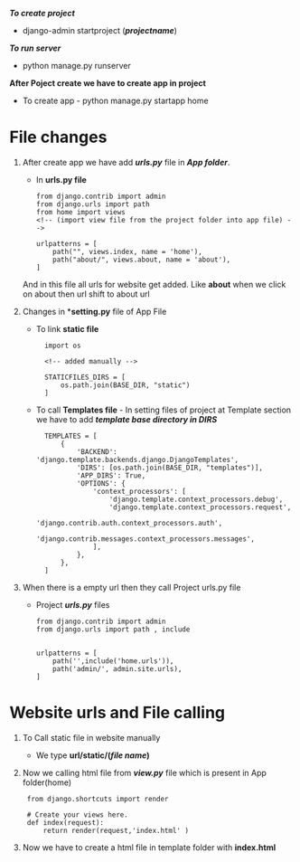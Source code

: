 ***To create project***

- django-admin startproject (***projectname***)

***To run server***

- python manage.py runserver

**After Poject create we have to create app in project**

- To create app - python manage.py startapp home


# File changes


1. After create app we have add ***urls.py*** file in ***App folder***. 

    -   In **urls.py file**

            from django.contrib import admin
            from django.urls import path
            from home import views 
            <!-- (import view file from the project folder into app file) -->

            urlpatterns = [ 
                path("", views.index, name = 'home'),
                path("about/", views.about, name = 'about'),
            ]
    And in this file all urls for website get added. Like **about** when we click on about then url shift to about url

2. Changes in ***setting.py** file of App File

    - To link **static file**
        
            import os

            <!-- added manually -->

            STATICFILES_DIRS = [
                os.path.join(BASE_DIR, "static")
            ]
    - To call **Templates file** - In setting files of project at Template section we have to add ***template base directory in DIRS***

            TEMPLATES = [
                {
                    'BACKEND': 'django.template.backends.django.DjangoTemplates',
                    'DIRS': [os.path.join(BASE_DIR, "templates")],
                    'APP_DIRS': True,
                    'OPTIONS': {
                        'context_processors': [
                            'django.template.context_processors.debug',
                            'django.template.context_processors.request',
                            'django.contrib.auth.context_processors.auth',
                            'django.contrib.messages.context_processors.messages',
                        ],
                    },
                },
            ]



3. When there is a empty url then they call Project urls.py file

    -   Project ***urls.py*** files
            <!-- by defalut admin url is present and if we want to enter any url to work as default urls we have to add here -->

            from django.contrib import admin
            from django.urls import path , include


            urlpatterns = [
                path('',include('home.urls')),
                path('admin/', admin.site.urls),
            ]


# Website urls and File calling

1. To Call static file in website manually

    - We type **url/static/(***file name***)**

2. Now we calling html file from ***view.py*** file which is present in App folder(home)

        from django.shortcuts import render

        # Create your views here.
        def index(request):
            return render(request,'index.html' )
    
    <!-- they return the html file which is present in template file with name of index.html -->

3. Now we have to create a html file in template folder with **index.html**

